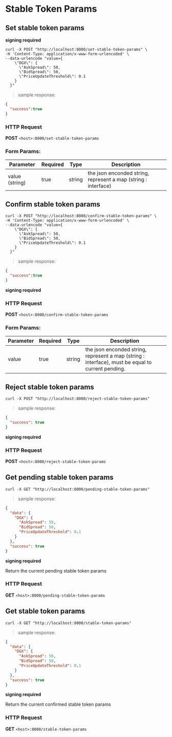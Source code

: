 # Stable Token Params

## Set stable token params

**signing required**

```shell
curl -X POST "http://localhost:8000/set-stable-token-params" \
-H 'Content-Type: application/x-www-form-urlencoded' \
--data-urlencode "value={
    \"DGX\": {
      \"AskSpread\": 50,
      \"BidSpread\": 50,
      \"PriceUpdateThreshold\": 0.1
    }
  }"
```

> sample response:

```json
{
  "success":true
}
```

### HTTP Request

**POST**
`<host>:8000/set-stable-token-params`

### Form Params:

Parameter | Required | Type | Description
--------- | -------- | ---- | -----------
value (string) | true | string | the json enconded string, represent a map (string : interface)

## Confirm stable token params

```shell
curl -X POST "http://localhost:8000/confirm-stable-token-params" \
-H 'Content-Type: application/x-www-form-urlencoded' \
--data-urlencode "value={
    \"DGX\": {
      \"AskSpread\": 50,
      \"BidSpread\": 50,
      \"PriceUpdateThreshold\": 0.1
    }
  }"
```

> sample response:

```json
{
  "success":true
}
```

**signing required**

### HTTP Request

**POST**
`<host>:8000/confirm-stable-token-params`

### Form Params:

Parameter | Required | Type | Description
--------- | -------- | ---- | -----------
value | true | string | the json enconded string, represent a map (string : interface), must be equal to current pending.

## Reject stable token params

```shell
curl -X POST "http://localhost:8000/reject-stable-token-params"
```

> sample response:

```json
{
  "success": true
}
```

**signing required**

### HTTP Request

**POST**
`<host>:8000/reject-stable-token-params`

## Get pending stable token params

```shell
curl -X GET "http://localhost:8000/pending-stable-token-params"
```
 
> sample response:

```json
{
  "data": {
    "DGX": {
      "AskSpread": 50,
      "BidSpread": 50,
      "PriceUpdateThreshold": 0.1
    }
  },
  "success": true
}
```

**signing required**

Return the current pending stable token params

### HTTP Request

**GET**
`<host>:8000/pending-stable-token-params`

## Get stable token params

```shell
curl -X GET "http://localhost:8000/stable-token-params"
```
 
> sample response:

```json
{
  "data": {
    "DGX": {
      "AskSpread": 50,
      "BidSpread": 50,
      "PriceUpdateThreshold": 0.1
    }
  },
  "success": true
}
```

**signing required**

Return the current confirmed stable token params

### HTTP Request

**GET**
`<host>:8000/stable-token-params`